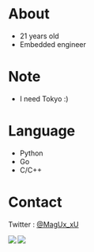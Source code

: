 # About
- 21 years old
- Embedded engineer

# Note
- I need Tokyo :)

# Language
- Python
- Go
- C/C++

# Contact
Twitter : [@MagUx_xU](https://twitter.com/MagUx_xU)  


<a href="https://github.com/anuraghazra/github-readme-stats">
  <img align="left" src="https://github-readme-stats-73dh.vercel.app/api/top-langs/?username=MocA-Love&theme=transparent&size_weight=1&count_weight=0&count_private=true&layout=compact" />
</a>
<a href="https://github.com/anuraghazra/github-readme-stats">
  <img align="left" src="https://github-readme-stats-73dh.vercel.app/api?username=MocA-Love&show_icons=true&theme=transparent&count_private=true" />
</a>
